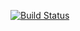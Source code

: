 [![Build Status](https://travis-ci.org/abhijo89/feb19.svg?branch=master)](https://travis-ci.org/abhijo89/feb19)
